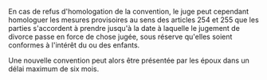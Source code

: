 En cas de refus d'homologation de la convention, le juge peut cependant homologuer les mesures provisoires au sens des articles 254 et 255 que les parties s'accordent à prendre jusqu'à la date à laquelle le jugement de divorce passe en force de chose jugée, sous réserve qu'elles soient conformes à l'intérêt du ou des enfants.

Une nouvelle convention peut alors être présentée par les époux dans un délai maximum de six mois.
